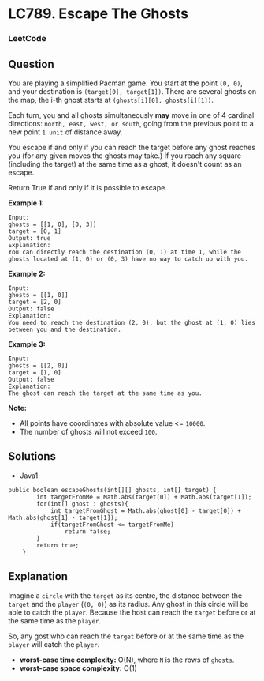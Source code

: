 # LC789. Escape The Ghosts

### LeetCode

## Question

You are playing a simplified Pacman game. You start at the point `(0, 0)`, and your destination is `(target[0], target[1])`. There are several ghosts on the map, the i-th ghost starts at `(ghosts[i][0], ghosts[i][1])`.

Each turn, you and all ghosts simultaneously **may** move in one of 4 cardinal directions: `north, east, west, or south`, going from the previous point to a new point `1 unit` of distance away.

You escape if and only if you can reach the target before any ghost reaches you (for any given moves the ghosts may take.)  If you reach any square (including the target) at the same time as a ghost, it doesn't count as an escape.

Return True if and only if it is possible to escape.

**Example 1:**
```
Input: 
ghosts = [[1, 0], [0, 3]]
target = [0, 1]
Output: true
Explanation: 
You can directly reach the destination (0, 1) at time 1, while the ghosts located at (1, 0) or (0, 3) have no way to catch up with you.
```

**Example 2:**
```
Input: 
ghosts = [[1, 0]]
target = [2, 0]
Output: false
Explanation: 
You need to reach the destination (2, 0), but the ghost at (1, 0) lies between you and the destination.
```

**Example 3:**
```
Input: 
ghosts = [[2, 0]]
target = [1, 0]
Output: false
Explanation: 
The ghost can reach the target at the same time as you.
```

**Note:**

* All points have coordinates with absolute value <= `10000`.
* The number of ghosts will not exceed `100`.

## Solutions

* Java1
```
public boolean escapeGhosts(int[][] ghosts, int[] target) {
        int targetFromMe = Math.abs(target[0]) + Math.abs(target[1]);
        for(int[] ghost : ghosts){
            int targetFromGhost = Math.abs(ghost[0] - target[0]) + Math.abs(ghost[1] - target[1]);
            if(targetFromGhost <= targetFromMe)
                return false;
        }
        return true;
    }
```

## Explanation

Imagine a `circle` with the `target` as its centre, the distance between the `target` and the `player` (`(0, 0)`) as its radius. Any ghost in this circle will be able to catch the `player`. Because the host can reach the `target` before or at the same time as the `player`.

So, any gost who can reach the `target` before or at the same time as the `player` will catch the `player`.

* **worst-case time complexity:** O(N), where `N` is the rows of `ghosts`.
* **worst-case space complexity:** O(1)